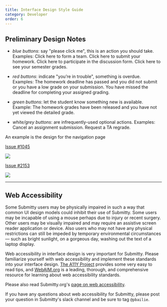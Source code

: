 ```yaml
---
title: Interface Design Style Guide
category: Developer
order: 6
---
```


## Preliminary Design Notes

* *blue buttons*: say "please click me", this is an action you should
   take.  Examples: Click here to form a team.  Click here to submit
   your homework.  Click here to participate in the discussion form.
   Click here to see your semester grades.

* *red buttons*: indicate "you’re in trouble", something is overdue.
   Examples: The homework deadline has passed and you did not submit
   or you have a low grade on your submission.  You have missed the
   deadline for completing your assigned grading.

* *green buttons*: let the student know something new is available.
   Example: The homework grades have been released and you have not
   yet viewed the detailed grade.

* *white/grey buttons*: are infrequently-used optional actions.
   Examples: Cancel an assignment submission.  Request a TA regrade.


An example is the design for the navigation page

[Issue #1045](https://github.com/Submitty/Submitty/issues/1045)

![](https://i.imgur.com/TVk9qpy.jpg)

[Issue #2153](https://github.com/Submitty/Submitty/issues/2153)

![](https://i.imgur.com/suqhXhi.png)

---
## Web Accessibility
Some Submitty users may be physically impaired in such a way that common UI
design models could inhibit their use of Submitty.  Some users may be incapable
of using a mouse perhaps due to injury or recent surgery.  Other users may be
visually impaired and may require an assistive screen reader application or
device.  Also users who may not have any physical restrictions can still be
impeded by temporary environmental circumstances — such as bright sunlight, on a
gorgeous day, washing out the text of a laptop display.

Web accessibility in interface design is very important for Submitty.  Please
familiarize yourself with web accessibility and implement these standards into
your interface design.  [The A11Y Project](https://a11yproject.com/) provides
some very easy to read tips, and [WebAIM.org](https://webaim.org/intro/) is a
leading, thorough, and comprehensive resource for learning about web
accessibility standards.

Please also read Submitty.org's [page on web accessibility](interface_design_style_guide/web_accessibility).

If you have any questions about web accessibility for Submitty, please post
your question in Submitty's slack channel and be sure to tag `@pbailie`.
